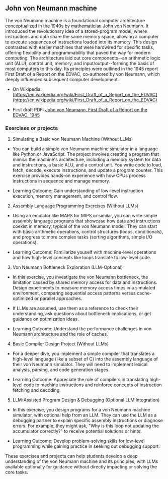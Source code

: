 
## John von Neumann machine

The von Neumann machine is a foundational computer architecture conceptualized in the 1940s by mathematician John von Neumann. It introduced the revolutionary idea of a stored-program model, where instructions and data share the same memory space, allowing a computer to execute sequences of instructions loaded into its memory. This design contrasted with earlier machines that were hardwired for specific tasks, offering flexibility and programmability that paved the way for modern computing. The architecture laid out core components--an arithmetic logic unit (ALU), control unit, memory, and input/output--forming the basis of most computers to this day. Its principles were outlined in the 1945 report First Draft of a Report on the EDVAC, co-authored by von Neumann, which deeply influenced subsequent computer development.

* On Wikipedia: [https://en.wikipedia.org/wiki/First_Draft_of_a_Report_on_the_EDVAC](https://en.wikipedia.org/wiki/First_Draft_of_a_Report_on_the_EDVAC)

* First draft PDF: [John von Neumann, First Draft of a Report on the EDVAC, 1945](neumann.pdf)


### Exercises or projects


1. Simulating a Basic von Neumann Machine (Without LLMs)

- You can build a simple von Neumann machine simulator in a language like Python or JavaScript. The project involves creating a program that mimics the machine's architecture, including a memory system for data and instructions, a basic ALU, and a control unit. You write code to load, fetch, decode, execute instructions, and update a program counter. This exercise provides hands-on experience with how CPUs process instructions in sequence and manage memory.

- Learning Outcome: Gain understanding of low-level instruction execution, memory management, and control flow.

2. Assembly Language Programming Exercises (Without LLMs)

- Using an emulator like MARS for MIPS or similar, you can write simple assembly language programs that showcase how data and instructions coexist in memory, typical of the von Neumann model. They can start with basic arithmetic operations, control structures (loops, conditionals), and progress to more complex tasks (sorting algorithms, simple I/O operations).

- Learning Outcome: Familiarize youself with machine-level operations and how high-level concepts like loops translate to low-level code.

3. Von Neumann Bottleneck Exploration (LLM-Optional)

- In this exercise, you investigate the von Neumann bottleneck, the limitation caused by shared memory access for data and instructions. Design experiments to measure memory access times in a simulated environment, comparing sequential access patterns versus cache-optimized or parallel approaches.

- If LLMs are assumed, use them as a reference to check their understanding, ask questions about bottleneck implications, or get guidance on optimization ideas.

- Learning Outcome: Understand the performance challenges in von Neumann architecture and the role of caches.

4. Basic Compiler Design Project (Without LLMs)

- For a deeper dive, you implement a simple compiler that translates a high-level language (like a subset of C) into the assembly language of their von Neumann simulator. They will need to implement lexical analysis, parsing, and code generation stages.

- Learning Outcome: Appreciate the role of compilers in translating high-level code to machine instructions and reinforce concepts of instruction fetching and decoding.

5. LLM-Assisted Program Design & Debugging (Optional LLM Integration)

- In this exercise, you design programs for a von Neumann machine simulator, with optional help from an LLM. They can use the LLM as a debugging partner to explain specific assembly instructions or diagnose errors. For example, they might ask, "Why is this loop not updating the accumulator correctly?" to receive potential solutions or hints.

- Learning Outcome: Develop problem-solving skills for low-level programming while gaining practice in seeking out debugging support.

These exercises and projects can help students develop a deep understanding of the von Neumann machine and its principles, with LLMs available optionally for guidance without directly impacting or solving the core tasks.